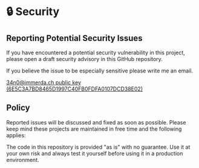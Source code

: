 # 🔒 Security

## Reporting Potential Security Issues

If you have encountered a potential security vulnerability in this project,
please open a draft security advisory in this GitHub repository.
 
If you believe the issue to be especially sensitive please write me an email.

[34n0@immerda.ch public key (6E5C3A7BD8465D1997C40FB0FDFA0107DCD38E02)](https://34n0.github.io/34n0@immerda.ch.pub)

## Policy

Reported issues will be discussed and fixed as soon as possible. 
Please keep mind these projects are maintained in free time and the following applies: 

The code in this repository is provided "as is" with no guarantee. 
Use it at your own risk and always test it yourself before using it in a production environment. 